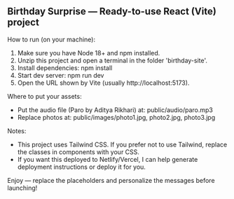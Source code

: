 Birthday Surprise — Ready-to-use React (Vite) project
--------------------------------------------------------

How to run (on your machine):
1. Make sure you have Node 18+ and npm installed.
2. Unzip this project and open a terminal in the folder 'birthday-site'.
3. Install dependencies:
   npm install
4. Start dev server:
   npm run dev
5. Open the URL shown by Vite (usually http://localhost:5173).

Where to put your assets:
- Put the audio file (Paro by Aditya Rikhari) at: public/audio/paro.mp3
- Replace photos at: public/images/photo1.jpg, photo2.jpg, photo3.jpg

Notes:
- This project uses Tailwind CSS. If you prefer not to use Tailwind, replace the classes in components with your CSS.
- If you want this deployed to Netlify/Vercel, I can help generate deployment instructions or deploy it for you.

Enjoy — replace the placeholders and personalize the messages before launching!
